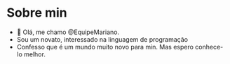 # Sobre min #

- 👋 Olá, me chamo @EquipeMariano.
- Sou um novato, interessado na linguagem de programação
- Confesso que é um mundo muito novo para min. Mas espero conhece-lo melhor.
